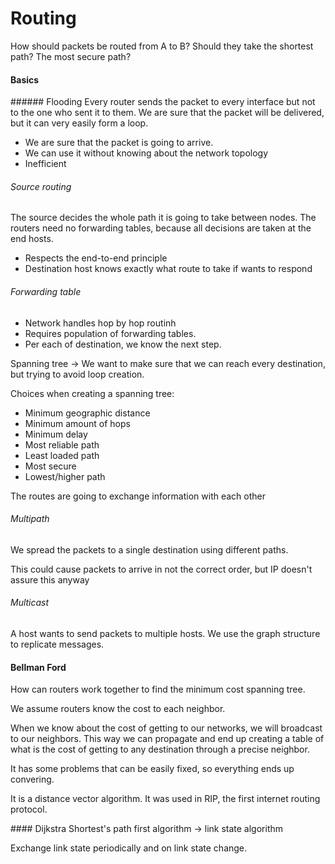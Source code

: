# Routing
How should packets be routed from A to B?
Should they take the shortest path? The most secure path?

#### Basics
###### Flooding
Every router sends the packet to every interface but not to the one who sent it to them. We are sure that the packet will be delivered, but it can very easily form a loop.

* We are sure that the packet is going to arrive.
* We can use it without knowing about the network topology
* Inefficient

###### Source routing
The source decides the whole path it is going to take between nodes. The routers need no forwarding tables, because all decisions are taken at the end hosts. 

* Respects the end-to-end principle
* Destination host knows exactly what route to take if wants to respond

###### Forwarding table
* Network handles hop by hop routinh
* Requires population of forwarding tables.
* Per each of destination, we know the next step.

Spanning tree -> We want to make sure that we can reach every destination, but trying to avoid loop creation. 

Choices when creating a spanning tree:
* Minimum geographic distance
* Minimum amount of hops
* Minimum delay
* Most reliable path
* Least loaded path
* Most secure
* Lowest/higher path

The routes are going to exchange information with each other

###### Multipath 
We spread the packets to a single destination using different paths.

This could cause packets to arrive in not the correct order, but IP doesn't assure this anyway

###### Multicast
A host wants to send packets to multiple hosts. We use the graph structure to replicate messages.

#### Bellman Ford
How can routers work together to find the minimum cost spanning tree.

We assume routers know the cost to each neighbor.

When we know about the cost of getting to our networks, we will broadcast to our neighbors. This way we can propagate and end up creating a table of what is the cost of getting to any destination through a precise neighbor.

It has some problems that can be easily fixed, so everything ends up convering.

It is a distance vector algorithm. It was used in RIP, the first internet routing protocol. 

#### Dijkstra
Shortest's path first algorithm -> link state algorithm

Exchange link state periodically and on link state change.